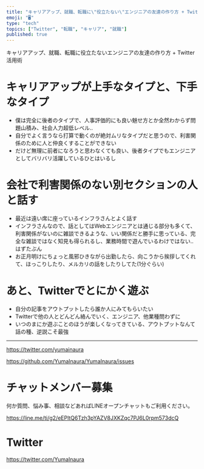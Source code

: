 ```yaml
---
title: "キャリアアップ、就職、転職に\"役立たない\"エンジニアの友達の作り方 + Twitter活用術"
emoji: "🖥"
type: "tech"
topics: ["Twitter", "転職", "キャリア", "就職"]
published: true
---
```


キャリアアップ、就職、転職に役立たないエンジニアの友達の作り方 + Twitter活用術

# キャリアアップが上手なタイプと、下手なタイプ

- 僕は完全に後者のタイプで、人事評価的にも良い魅せ方とか全然わからず問題山積み、社会人力超低レベル‥
- 自分でよく言うなら打算で動くのが絶対ムリなタイプだと思うので、利害関係のために人と仲良くすることができない
- だけど無理に前者になろうと思わなくても良い、後者タイプでもエンジニアとしてバリバリ活躍しているひとはいるし

# 会社で利害関係のない別セクションの人と話す

- 最近は遠い席に座っているインフラさんとよく話す
- インフラさんなので、話としてはWebエンジニアとは通じる部分も多くて、利害関係がないのに雑談できるような、いい関係だと勝手に思っている、完全な雑談ではなく知見も得られるし、業務時間で遊んでいるわけではない‥はずたぶん
- お正月明けにちょっと風邪ひきながら出勤したら、向こうから挨拶してくれて、ほっこりしたり、メルカリの話をしたりしてた(1分ぐらい)

# あと、Twitterでとにかく遊ぶ

- 自分の記事をアウトプットしたら誰か人にみてもらいたい
- Twitterで他の人とどんどん絡んでいく、エンジニア、他業種問わずに
- いつのまにか遊ぶことのほうが楽しくなってきている、アウトプットなんて話の種、逆説こそ最強

---

https://twitter.com/yumainaura

https://github.com/YumaInaura/YumaInaura/issues









<!-- Update From Qiita API -->

# チャットメンバー募集


何か質問、悩み事、相談などあればLINEオープンチャットもご利用ください。

https://line.me/ti/g2/eEPltQ6Tzh3pYAZV8JXKZqc7PJ6L0rpm573dcQ





# Twitter


https://twitter.com/YumaInaura


<!-- Update From Qiita API -->



